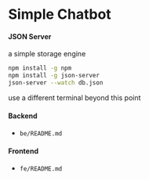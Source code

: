 # Simple Chatbot


#### JSON Server
a simple storage engine 
```bash
npm install -g npm 
npm install -g json-server
json-server --watch db.json
```
use a different terminal beyond this point


#### Backend
 - `be/README.md`


#### Frontend
 - `fe/README.md`